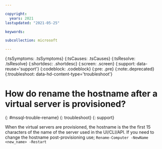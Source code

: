 ```yaml
---

copyright:
  years: 2021
lastupdated: "2021-05-25"

keywords:

subcollection: microsoft

---
```


{:tsSymptoms: .tsSymptoms}
{:tsCauses: .tsCauses}
{:tsResolve: .tsResolve}
{:shortdesc: .shortdesc}
{:screen: .screen}
{:support: data-reuse='support'}
{:codeblock: .codeblock}
{:pre: .pre}
{:note:.deprecated}
{:troubleshoot: data-hd-content-type='troubleshoot'}

# How do rename the hostname after a virtual server is provisioned?
{: #mssql-trouble-rename}
{: troubleshoot}
{: support}

When the virtual servers are provisioned, the hostname is the the first 15 characters of the name of the server used in the UI/CLI/API. If you need to change the hostname post-provisioning use; `Rename-Computer -NewName <new_name> -Restart`
